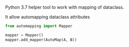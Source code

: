 Python 3.7 helper tool to work with mapping of dataclass.



It allow automapping dataclass attributes

```python
from automapping import Mapper 

mapper = Mapper()
mapper.add_mapper(AutoMap(A, B))
```





